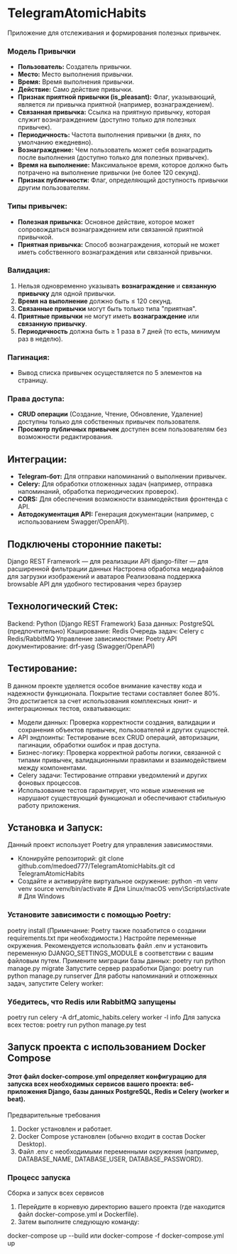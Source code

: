 # TelegramAtomicHabits
Приложение для отслеживания и формирования полезных привычек.

### Модель Привычки

*   **Пользователь:** Создатель привычки.
*   **Место:** Место выполнения привычки.
*   **Время:** Время выполнения привычки.
*   **Действие:** Само действие привычки.
*   **Признак приятной привычки (is\_pleasant):** Флаг, указывающий, является ли привычка приятной (например, вознаграждением).
*   **Связанная привычка:** Ссылка на приятную привычку, которая служит вознаграждением (доступно только для полезных привычек).
*   **Периодичность:** Частота выполнения привычки (в днях, по умолчанию ежедневно).
*   **Вознаграждение:** Чем пользователь может себя вознаградить после выполнения (доступно только для полезных привычек).
*   **Время на выполнение:** Максимальное время, которое должно быть потрачено на выполнение привычки (не более 120 секунд).
*   **Признак публичности:** Флаг, определяющий доступность привычки другим пользователям.

### Типы привычек:

*   **Полезная привычка:** Основное действие, которое может сопровождаться вознаграждением или связанной приятной привычкой.
*   **Приятная привычка:** Способ вознаграждения, который не может иметь собственного вознаграждения или связанной привычки.

### Валидация:

1.  Нельзя одновременно указывать **вознаграждение** и **связанную привычку** для одной привычки.
2.  **Время на выполнение** должно быть ≤ 120 секунд.
3.  **Связанные привычки** могут быть только типа "приятная".
4.  **Приятные привычки** не могут иметь **вознаграждение** или **связанную привычку**.
5.  **Периодичность** должна быть ≥ 1 раза в 7 дней (то есть, минимум раз в неделю).

### Пагинация:

*   Вывод списка привычек осуществляется по 5 элементов на страницу.

### Права доступа:

*   **CRUD операции** (Создание, Чтение, Обновление, Удаление) доступны только для собственных привычек пользователя.
*   **Просмотр публичных привычек** доступен всем пользователям без возможности редактирования.

## Интеграции:

*   **Telegram-бот:** Для отправки напоминаний о выполнении привычек.
*   **Celery:** Для обработки отложенных задач (например, отправка напоминаний, обработка периодических проверок).
*   **CORS:** Для обеспечения возможности взаимодействия фронтенда с API.
*   **Автодокументация API:** Генерация документации (например, с использованием Swagger/OpenAPI).


## Подключены сторонние пакеты:
Django REST Framework — для реализации API
django-filter — для расширенной фильтрации данных
Настроена обработка медиафайлов для загрузки изображений и аватаров
Реализована поддержка browsable API для удобного тестирования через браузер

## Технологический Стек:
Backend: Python (Django REST Framework)
База данных: PostgreSQL (предпочтительно)
Кэширование: Redis
Очередь задач: Celery с Redis/RabbitMQ
Управление зависимостями: Poetry
API документирование: drf-yasg (Swagger/OpenAPI)
## Тестирование:
В данном проекте уделяется особое внимание качеству кода и надежности функционала. Покрытие тестами составляет более 80%. Это достигается за счет использования комплексных юнит- и интеграционных тестов, охватывающих:

- Модели данных: Проверка корректности создания, валидации и сохранения объектов привычек, пользователей и других сущностей.
- API эндпоинты: Тестирование всех CRUD операций, авторизации, пагинации, обработки ошибок и прав доступа.
- Бизнес-логику: Проверка корректной работы логики, связанной с типами привычек, валидационными правилами и взаимодействием между компонентами.
- Celery задачи: Тестирование отправки уведомлений и других фоновых процессов.
- Использование тестов гарантирует, что новые изменения не нарушают существующий функционал и обеспечивают стабильную работу приложения.

## Установка и Запуск:
Данный проект использует Poetry для управления зависимостями.

- Клонируйте репозиторий:
    git clone github.com/medoed777/TelegramAtomicHabits.git
    cd TelegramAtomicHabits
- Создайте и активируйте виртуальное окружение:
python -m venv venv
source venv/bin/activate  # Для Linux/macOS
venv\Scripts\activate  # Для Windows
### Установите зависимости с помощью Poetry:
poetry install
(Примечание: Poetry также позаботится о создании requirements.txt при необходимости.)
Настройте переменные окружения. Рекомендуется использовать файл .env и установить переменную DJANGO_SETTINGS_MODULE в соответствии с вашим файловым путем.
Примените миграции базы данных:
poetry run python manage.py migrate
Запустите сервер разработки Django:
poetry run python manage.py runserver
Для работы напоминаний и отложенных задач, запустите Celery worker:
### Убедитесь, что Redis или RabbitMQ запущены
poetry run celery -A drf_atomic_habits.celery worker -l info
Для запуска всех тестов:
poetry run python manage.py test


## Запуск проекта с использованием Docker Compose
#### Этот файл docker-compose.yml определяет конфигурацию для запуска всех необходимых сервисов вашего проекта: веб-приложения Django, базы данных PostgreSQL, Redis и Celery (worker и beat).

Предварительные требования
1. Docker установлен и работает.
2. Docker Compose установлен (обычно входит в состав Docker Desktop).
3. Файл .env с необходимыми переменными окружения (например, DATABASE_NAME, DATABASE_USER, DATABASE_PASSWORD).
### Процесс запуска
Сборка и запуск всех сервисов
1. Перейдите в корневую директорию вашего проекта (где находится файл docker-compose.yml и Dockerfile). 
2. Затем выполните следующую команду:

docker-compose up --build
или
docker-compose -f docker-compose.yml up